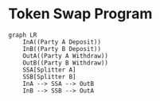# Token Swap Program

```mermaid
graph LR
	InA((Party A Deposit))
	InB((Party B Deposit))
	OutA((Party A Withdraw))
	OutB((Party B Withdraw))
	SSA[Splitter A]
	SSB[Splitter B]
	InA --> SSA --> OutB
	InB --> SSB --> OutA
```
